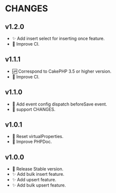 # CHANGES

## v1.2.0
- :sparkles: Add insert select for inserting once feature.
- :green_heart: Improve CI.

## v1.1.1
- :up: Correspond to CakePHP 3.5 or higher version.
- :green_heart: Improve CI.

## v1.1.0
- :wrench: Add event config dispatch beforeSave event.
- :memo: support CHANGES.

## v1.0.1
- :lipstick: Reset virtualProperties.
- :speech_balloon: Improve PHPDoc.

## v1.0.0
- :tada: Release Stable version.
- :sparkles: Add bulk insert feature.
- :sparkles: Add upsert feature.
- :sparkles: Add bulk upsert feature.
